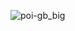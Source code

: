 ![poi-gb_big](https://user-images.githubusercontent.com/68894295/227721590-15cdd122-ad09-4e36-9e30-bf7093d27b50.png)
